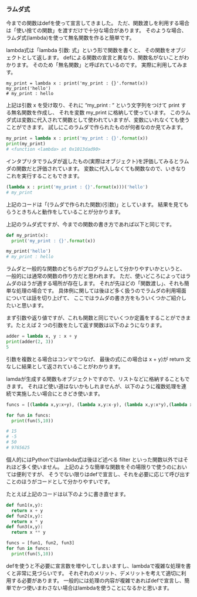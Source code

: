 ### ラムダ式

今までの関数はdefを使って宣言してきました。
ただ、関数渡しを利用する場合は「使い捨ての関数」を渡すだけで十分な場合があります。
そのような場合、ラムダ式(lambda)を使って無名関数を作ると簡単です。

lambda式は「lambda 引数: 式」という形で関数を書くと、
その関数をオブジェクトとして返します。
defによる関数の宣言と異なり、関数名がないことがわかります。
そのため「無名関数」と呼ばれているのです。
実際に利用してみます。

```
my_print = lambda x : print('my_print : {}'.format(x))
my_print('hello')
# my_print : hello
```

上記は引数 x を受け取り、それに “my_print : “ という文字列をつけて print する無名関数を作成し、
それを変数 my_print に格納して使っています。
このラムダ式は変数に代入されて関数として使われていますが、変数にいれなくても使うことができます。
試しにこのラムダで作られたものが何者なのか見てみます。

```python
my_print = lambda x : print('my_print : {}'.format(x))
print(my_print)
# <function <lambda> at 0x1013dad90>
```

インタプリタでラムダが返したもの(実際はオブジェクト)を評価してみるとラムダの関数だと評価されています。
変数に代入しなくても関数なので、いきなりこれを実行することもできます。

```python
(lambda x : print('my_print : {}'.format(x)))('hello')
# my_print
```

上記のコードは「(ラムダで作られた関数)(引数)」としています。
結果を見てもらうときちんと動作をしていることが分かります。

上記のラムダ式ですが、今までの関数の書き方であれば以下と同じです。

```python
def my_print(x):
  print('my_print : {}'.format(x))

my_print('hello')
# my_print : hello
```

ラムダと一般的な関数のどちらがプログラムとして分かりやすいかというと、
一般的には通常の関数の作り方だと思われます。
ただ、使いどころによってはラムダのほうが適する場所が存在します。
それが先ほどの「関数渡し」、それも簡単な処理の場合です。
具体例に関しては後ほど多く扱うのでラムダの利用場面については話を切り上げて、
ここではラムダの書き方をもういくつかご紹介したいと思います。

まず引数や返り値ですが、これも関数と同じでいくつか定義をすることができます。たとえば 2 つの引数をたして返す関数は以下のようになります。

```python
adder = lambda x, y : x + y
print(adder(2, 3))
5
```

引数を複数とる場合はコンマでつなげ、
最後の式(この場合は x + y)が return 文なしに結果として返されていることがわかります。

lamdaが生成する関数もオブジェクトですので、リストなどに格納することもできます。
それほど使い道はないかもしれませんが、以下のように複数処理を連続で実施したい場合にときどき使います。

```python
funcs = [(lambda x,y:x+y), (lambda x,y:x-y), (lambda x,y:x*y),(lambda x,y:x**y)]

for fun in funcs:
  print(fun(5,10))

# 15
# -5
# 50
# 9765625
```

個人的にはPythonではlambda式は後ほど述べる filter といった関数以外ではそれほど多く使いません。
上記のような簡単な関数をその場限りで使うのにおいては便利ですが、
そうでない限りはdefで宣言し、それを必要に応じて呼び出すことのほうがコードとして分かりやすいです。

たとえば上記のコードは以下のように書き直せます。

```python
def fun1(x,y):
  return x + y
def fun2(x,y):
  return x * y
def fun3(x,y):
  return x ** y

funcs = [fun1, fun2, fun3]
for fun in funcs:
  print(fun(5,10))
```

defを使うと不必要に宣言数を増やしてしまいますし、lambdaで複雑な処理を書くと非常に見づらいです。
それぞれのメリット、デメリットを考えて適切に利用する必要があります。
一般的には処理の内容が複雑であればdefで宣言し、簡単でかつ使いまわさない場合はlambdaを使うことになるかと思います。
